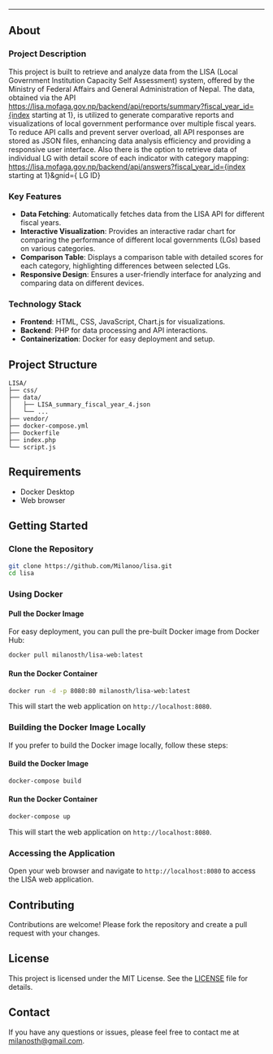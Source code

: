 ---
## About

### Project Description

This project is built to retrieve and analyze data from the LISA (Local Government Institution Capacity Self Assessment) system, offered by the Ministry of Federal Affairs and General Administration of Nepal. The data, obtained via the API https://lisa.mofaga.gov.np/backend/api/reports/summary?fiscal_year_id={index starting at 1}, is utilized to generate comparative reports and visualizations of local government performance over multiple fiscal years. To reduce API calls and prevent server overload, all API responses are stored as JSON files, enhancing data analysis efficiency and providing a responsive user interface. Also there is the option to retrieve data of individual LG with detail score of each indicator with category mapping: https://lisa.mofaga.gov.np/backend/api/answers?fiscal_year_id={index starting at 1}&gnid={ LG ID}

### Key Features

- **Data Fetching**: Automatically fetches data from the LISA API for different fiscal years.
- **Interactive Visualization**: Provides an interactive radar chart for comparing the performance of different local governments (LGs) based on various categories.
- **Comparison Table**: Displays a comparison table with detailed scores for each category, highlighting differences between selected LGs.
- **Responsive Design**: Ensures a user-friendly interface for analyzing and comparing data on different devices.

### Technology Stack

- **Frontend**: HTML, CSS, JavaScript, Chart.js for visualizations.
- **Backend**: PHP for data processing and API interactions.
- **Containerization**: Docker for easy deployment and setup.

## Project Structure

```
LISA/
├── css/
├── data/
│   ├── LISA_summary_fiscal_year_4.json
│   └── ...
├── vendor/
├── docker-compose.yml
├── Dockerfile
├── index.php
└── script.js
```

## Requirements

- Docker Desktop
- Web browser

## Getting Started

### Clone the Repository

```sh
git clone https://github.com/Milanoo/lisa.git
cd lisa
```

### Using Docker

#### Pull the Docker Image

For easy deployment, you can pull the pre-built Docker image from Docker Hub:

```sh
docker pull milanosth/lisa-web:latest
```

#### Run the Docker Container

```sh
docker run -d -p 8080:80 milanosth/lisa-web:latest
```

This will start the web application on `http://localhost:8080`.

### Building the Docker Image Locally

If you prefer to build the Docker image locally, follow these steps:

#### Build the Docker Image

```sh
docker-compose build
```

#### Run the Docker Container

```sh
docker-compose up
```

This will start the web application on `http://localhost:8080`.

### Accessing the Application

Open your web browser and navigate to `http://localhost:8080` to access the LISA web application.

## Contributing

Contributions are welcome! Please fork the repository and create a pull request with your changes.

## License

This project is licensed under the MIT License. See the [LICENSE](LICENSE) file for details.

## Contact

If you have any questions or issues, please feel free to contact me at [milanosth@gmail.com](mailto:milanosth@gmail.com).
